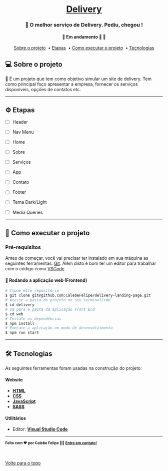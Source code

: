 

<h1 align="center">
     <a href="#" alt="landing page de uma empresa de delivery">Delivery</a>
</h1>

<h3 align="center">
    🚚 O melhor serviço de Delivery. Pediu, chegou !
</h3>

<h4 align="center">
	🚧 Em andamento 🚀 🚧
</h4>


<p align="center">
  <a href="#-sobre-o-projeto">Sobre o projeto</a>&nbsp; •
  <a href="#-etapas">Etapas</a>&nbsp; •
  <a href="#-como-executar-o-projeto">Como executar o projeto</a>&nbsp; •
  <a href="#-tecnologias">Tecnologias</a> 
</p>
<!--<br />
<img align="center" src="images/layout-desktop-full.png" alt="animação da interação com página">
<br>-->

<!-- Confira a aplicação:  <br>-->


## 💻 Sobre o projeto

🚚  É um projeto que tem como objetivo simular um site de delivery. Tem como principal foco apresentar a empresa, fornecer os serviços disponíveis, opções de contatos etc.

---

## ⚙️ Etapas

- [ ] Header
- [ ] Nav Menu
- [ ] Home
- [ ] Sobre
- [ ] Serviços
- [ ] App
- [ ] Contato
- [ ] Footer
- [ ] Tema Dark/Light
- [ ] Media Queries


---

## 🚀 Como executar o projeto

### Pré-requisitos

Antes de começar, você vai precisar ter instalado em sua máquina as seguintes ferramentas:
[Git](https://git-scm.com). 
Além disto é bom ter um editor para trabalhar com o código como [VSCode](https://code.visualstudio.com/)


#### 🧭 Rodando a aplicação web (Frontend)

```bash
# Clone este repositório
$ git clone git@github.com:CalebeFelipe/delivery-landing-page.git
# Acesse a pasta do projeto no seu terminal/cmd
$ cd delivery
# Vá para a pasta da aplicação Front End
$ cd web
# Instale as dependências
$ npm install
# Execute a aplicação em modo de desenvolvimento
$ npm run start
```
---

## 🛠 Tecnologias

As seguintes ferramentas foram usadas na construção do projeto:

#### **Website**  

-   **[HTML](https://developer.mozilla.org/pt-BR/docs/Web/HTML)**
-   **[CSS](https://developer.mozilla.org/pt-BR/docs/Web/CSS)**
-   **[JavaScript](https://developer.mozilla.org/pt-BR/docs/Web/JavaScript)**   
-   **[SASS](https://sass-lang.com/install)**   

#### **Utilitários**

-   Editor:  **[Visual Studio Code](https://code.visualstudio.com/)**  

---

 <sub><b>Feito com ❤️ por Calebe Felipe 👋🏽 [Entre em contato!](https://www.linkedin.com/in/calebe-felipe-alves-freitas-780b9615a/)</b></sub><br><br>
 
 <br />
 <a href="#top">Volte para o topo</a>



 
